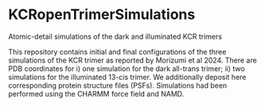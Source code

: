 # KCRopenTrimerSimulations
Atomic-detail simulations of the dark and illuminated KCR trimers

This repository contains initial and final configurations of the three simulations of the KCR trimer as reported by Morizumi et al 2024. There are PDB coordinates for i) one simulation for the dark all-trans trimer; ii) two simulations for the illuminated 13-cis trimer. We additionally deposit here corresponding protein structure files (PSFs). Simulations had been performed using the CHARMM force field and NAMD. 
